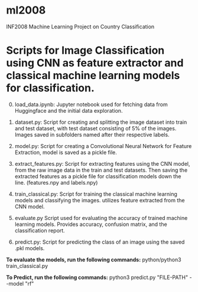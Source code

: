 # ml2008
INF2008 Machine Learning Project on Country Classification

# Scripts for Image Classification using CNN as feature extractor and classical machine learning models for classification.

0. load_data.ipynb:
Jupyter notebook used for fetching data from Huggingface and the initial data exploration.

1. dataset.py:
Script for creating and splitting the image dataset into train and test dataset, with test dataset consisting of 5% of the images. Images saved in subfolders named after their respective labels.

2. model.py:
Script for creating a Convolutional Neural Network for Feature Extraction, model is saved as a pickle file.

3. extract_features.py:
Script for extracting features using the CNN model, from the raw image data in the train and test datasets. Then saving the extracted features as a pickle file for classification models down the line. (features.npy and labels.npy)

4. train_classical.py:
Script for training the classical machine learning models and classifying the images. 
utilizes feature extracted from the CNN model.

5. evaluate.py
Script used for evaluating the accuracy of trained machine learning models. Provides accuracy, confusion matrix, and the classification report.

6. predict.py:
Script for predicting the class of an image using the saved .pkl models.


**To evaluate the models, run the following commands:**
python/python3 train_classical.py

**To Predict, run the following commands:**
python3 predict.py "FILE-PATH" --model "rf"